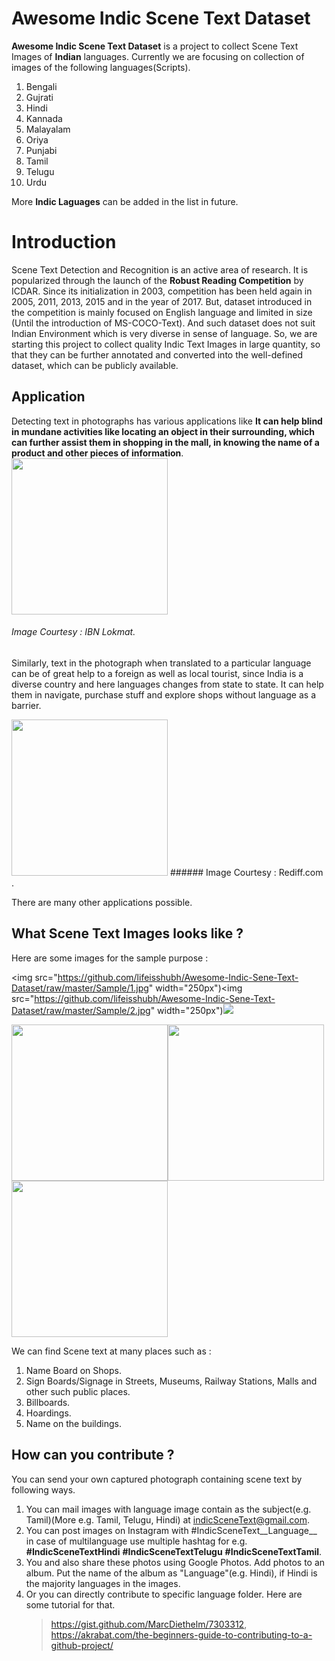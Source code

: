 #  Awesome Indic Scene Text Dataset

**Awesome Indic Scene Text Dataset** is a project to collect Scene Text Images of **Indian** languages. 
Currently we are focusing on collection of images of the following languages(Scripts). 
1. Bengali
2. Gujrati
3. Hindi
4. Kannada
5. Malayalam
6. Oriya
7. Punjabi
8. Tamil
9. Telugu
10. Urdu

More <b>Indic Laguages</b> can be added in the list in future.
 

# Introduction

Scene Text Detection and Recognition is an active area of research. It is popularized through the launch of the **Robust Reading Competition** by ICDAR. Since its initialization in 2003, competition has been held again in 2005, 2011, 2013, 2015 and in the year of 2017.
But, dataset introduced in the competition is mainly focused on English language and limited in size (Until the introduction of MS-COCO-Text).
And such dataset does not suit Indian Environment which is very diverse in sense of language. So, we are starting this project to collect quality Indic Text Images in large quantity, so that they can be further annotated and converted into the well-defined dataset, which can be publicly available.

## Application


Detecting text in photographs has various applications like **It can help blind in mundane activities like locating an object in their surrounding, which can further assist them in shopping in the mall, in knowing the name of a product and other pieces of information**. 
<img src="https://static.lokmat.news18.com/ibnlokmat/uploads/2016/12/BL10_OC_CORP_SMART_1783702f.jpg" width="250px">
###### Image Courtesy : IBN Lokmat.

Similarly, text in the photograph when translated to a particular language can be of great help to a foreign as well as local tourist, since India is a diverse country and here languages changes from state to state. It can help them in navigate, purchase stuff and explore shops without language as a barrier.

<img src="http://im.rediff.com/money/2014/jan/08tour.jpg" width="250px">
###### Image Courtesy : Rediff.com .

There are many other applications possible. 
## What Scene Text Images looks like ?
Here are some images for the sample purpose :

<img src="https://github.com/lifeisshubh/Awesome-Indic-Sene-Text-Dataset/raw/master/Sample/1.jpg" width="250px")<img src="https://github.com/lifeisshubh/Awesome-Indic-Sene-Text-Dataset/raw/master/Sample/2.jpg" width="250px")<img src="https://github.com/lifeisshubh/Awesome-Indic-Sene-Text-Dataset/raw/master/Sample/3.jpg" src="250px">

   <img src="https://github.com/lifeisshubh/Awesome-Indic-Sene-Text-Dataset/raw/master/Sample/4.jpg" width="250x"><img src="https://github.com/lifeisshubh/Awesome-Indic-Sene-Text-Dataset/raw/master/Sample/6.jpg" width="250px"><img src="https://github.com/lifeisshubh/Awesome-Indic-Sene-Text-Dataset/raw/master/Sample/5.jpg" width="250px"> 

We can find Scene text at many places such as :
1. Name Board on Shops.
2. Sign Boards/Signage in Streets, Museums, Railway Stations, Malls and other such public places.
3. Billboards.
4. Hoardings.
5. Name on the buildings. 
## How can you contribute ?
You can send your own captured photograph containing scene text by following ways.
1. You can mail images with language image contain as the subject(e.g. Tamil)(More e.g. Tamil, Telugu, Hindi) at indicSceneText@gmail.com.
2. You can post images on Instagram with #IndicSceneText__Language__ in case of multilanguage use multiple hashtag for e.g. **#IndicSceneTextHindi** **#IndicSceneTextTelugu** **#IndicSceneTextTamil**.
3. You and also share these photos using Google Photos.  Add photos to an album. Put the name of the album as "Language"(e.g. Hindi), if Hindi is the majority languages in the images. 
4. Or you can directly contribute to specific language folder. Here are some tutorial for that. 
	> https://gist.github.com/MarcDiethelm/7303312, 
	>https://akrabat.com/the-beginners-guide-to-contributing-to-a-github-project/


